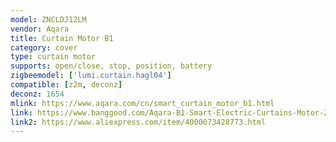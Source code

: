 ```yaml
---
model: ZNCLDJ12LM
vendor: Aqara
title: Curtain Motor B1
category: cover
type: curtain motor
supports: open/close, stop, position, battery
zigbeemodel: ['lumi.curtain.hagl04']
compatible: [z2m, deconz]
deconz: 1654
mlink: https://www.aqara.com/cn/smart_curtain_motor_b1.html
link: https://www.banggood.com/Aqara-B1-Smart-Electric-Curtains-Motor-Zig-bee-APP-Wireless-Remote-Control-Voice-Control-Li-Battery-Adapter-Supply-works-with-Mijia-from-Xiaomi-Youpin-p-1489920.html
link2: https://www.aliexpress.com/item/4000073428773.html
---
```

